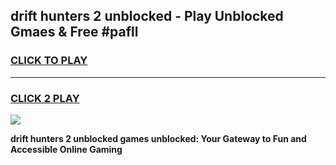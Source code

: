 
## drift hunters 2 unblocked - Play Unblocked Gmaes & Free #pafll
<h3>
<a href="https://news.freeplayer.one?title=drift_hunters_2_unblocked&ref=24F">CLICK TO PLAY</a></h3>
<hr>

<h3>
<a href="https://news.freeplayer.one?title=drift_hunters_2_unblocked&ref=24F">CLICK 2 PLAY</a>
  
</h3>

<a href="https://news.freeplayer.one?title=drift_hunters_2_unblocked&ref=24F/"><img src="https://clearcache.store/games.png"></a>


**drift hunters 2 unblocked games unblocked: Your Gateway to Fun and Accessible Online Gaming**
